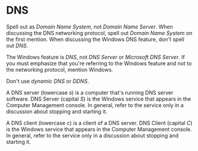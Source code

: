 # DNS

Spell out as *Domain Name System*, not *Domain Name Server*. When discussing the DNS networking protocol, spell out *Domain Name System* on the first mention. When discussing the Windows DNS feature, don't spell out *DNS*.

The Windows feature is *DNS*, not *DNS Server* or *Microsoft DNS Server*. If you must emphasize that you're referring to the Windows feature and not to the networking protocol, mention Windows.

Don't use *dynamic DNS* or *DDNS*.

A DNS server (lowercase *s*) is a computer that's running DNS server software. DNS Server (capital *S*)
is the Windows service that appears in the Computer Management console. In general, refer to the service only in a discussion about stopping and starting it.

A DNS client (lowercase *c*) is a client of a DNS server. DNS Client (capital *C*) is the Windows service that appears in the Computer Management console. In general, refer to the service only in a discussion about stopping and starting it.
